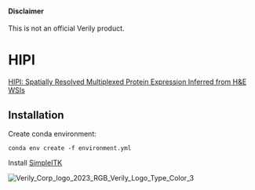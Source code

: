 #### Disclaimer

This is not an official Verily product.

# HIPI

[HIPI: Spatially Resolved Multiplexed Protein Expression Inferred from H&amp;E WSIs](https://www.biorxiv.org/content/10.1101/2024.03.26.586744v1)

## Installation

Create conda environment:

```
conda env create -f environment.yml
```

Install [SimpleITK](https://simpleitk.org/)


![Verily_Corp_logo_2023_RGB_Verily_Logo_Type_Color_3](https://github.com/RonZeira/HIPI/assets/37271181/dd8b0998-b967-4933-aa71-59c9e45c4bf2)
